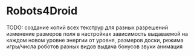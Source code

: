 Robots4Droid
============
TODO:
создание копий всех текструр для разных разрешений
изменение размеров поля в настройках
зависимость выдаваемой на каждом новом уровне энергии от уровня, размеров доски, режима игры/числа роботов разных видов
выдача бонусов
звуки
анимация
